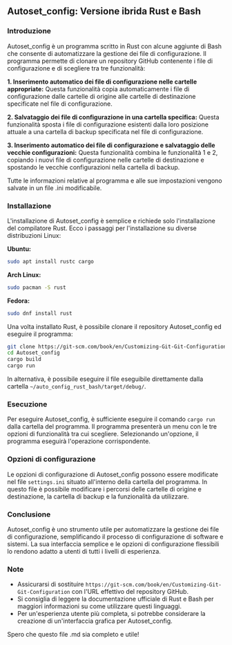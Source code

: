 ## Autoset_config: Versione ibrida Rust e Bash

### Introduzione

Autoset_config è un programma scritto in Rust con alcune aggiunte di Bash che consente di automatizzare la gestione dei file di configurazione. Il programma permette di clonare un repository GitHub contenente i file di configurazione e di scegliere tra tre funzionalità:

**1. Inserimento automatico dei file di configurazione nelle cartelle appropriate:** Questa funzionalità copia automaticamente i file di configurazione dalle cartelle di origine alle cartelle di destinazione specificate nel file di configurazione.

**2. Salvataggio dei file di configurazione in una cartella specifica:** Questa funzionalità sposta i file di configurazione esistenti dalla loro posizione attuale a una cartella di backup specificata nel file di configurazione.

**3. Inserimento automatico dei file di configurazione e salvataggio delle vecchie configurazioni:** Questa funzionalità combina le funzionalità 1 e 2, copiando i nuovi file di configurazione nelle cartelle di destinazione e spostando le vecchie configurazioni nella cartella di backup.

Tutte le informazioni relative al programma e alle sue impostazioni vengono salvate in un file .ini modificabile.

### Installazione

L'installazione di Autoset_config è semplice e richiede solo l'installazione del compilatore Rust. Ecco i passaggi per l'installazione su diverse distribuzioni Linux:

**Ubuntu:**

```bash
sudo apt install rustc cargo
```

**Arch Linux:**

```bash
sudo pacman -S rust
```

**Fedora:**

```bash
sudo dnf install rust
```

Una volta installato Rust, è possibile clonare il repository Autoset_config ed eseguire il programma:

```bash
git clone https://git-scm.com/book/en/Customizing-Git-Git-Configuration
cd Autoset_config
cargo build
cargo run
```

In alternativa, è possibile eseguire il file eseguibile direttamente dalla cartella `~/auto_config_rust_bash/target/debug/`.

### Esecuzione

Per eseguire Autoset_config, è sufficiente eseguire il comando `cargo run` dalla cartella del programma. Il programma presenterà un menu con le tre opzioni di funzionalità tra cui scegliere. Selezionando un'opzione, il programma eseguirà l'operazione corrispondente.

### Opzioni di configurazione

Le opzioni di configurazione di Autoset_config possono essere modificate nel file `settings.ini` situato all'interno della cartella del programma. In questo file è possibile modificare i percorsi delle cartelle di origine e destinazione, la cartella di backup e la funzionalità da utilizzare.

### Conclusione

Autoset_config è uno strumento utile per automatizzare la gestione dei file di configurazione, semplificando il processo di configurazione di software e sistemi. La sua interfaccia semplice e le opzioni di configurazione flessibili lo rendono adatto a utenti di tutti i livelli di esperienza.

### Note

* Assicurarsi di sostituire `https://git-scm.com/book/en/Customizing-Git-Git-Configuration` con l'URL effettivo del repository GitHub.
* Si consiglia di leggere la documentazione ufficiale di Rust e Bash per maggiori informazioni su come utilizzare questi linguaggi.
* Per un'esperienza utente più completa, si potrebbe considerare la creazione di un'interfaccia grafica per Autoset_config.

Spero che questo file .md sia completo e utile! 
